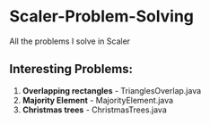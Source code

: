 # Scaler-Problem-Solving
All the problems I solve in Scaler

Interesting Problems:
-----------------------

1. **Overlapping rectangles** - TrianglesOverlap.java 
2. **Majority Element** - MajorityElement.java
3. **Christmas trees** - ChristmasTrees.java
